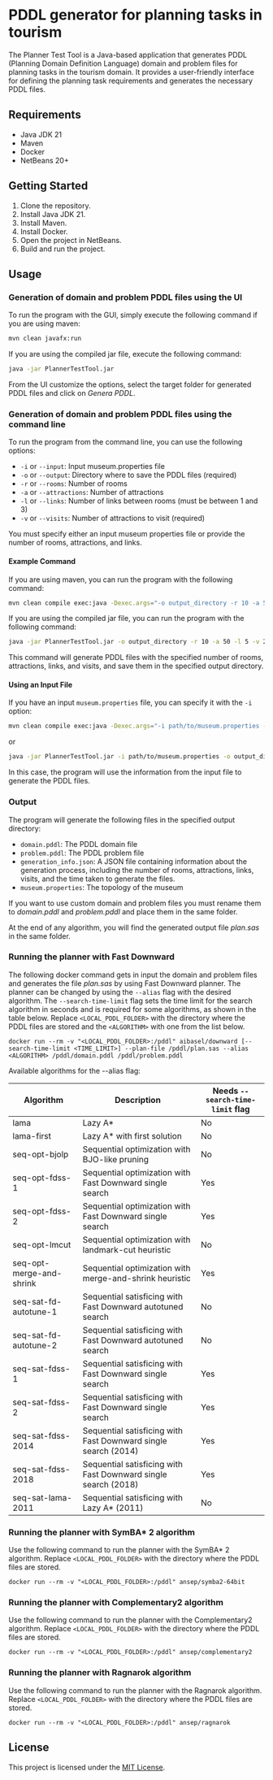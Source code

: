 # PDDL generator for planning tasks in tourism

The Planner Test Tool is a Java-based application that generates PDDL (Planning Domain Definition Language) domain and problem files for planning tasks in the tourism domain. It provides a user-friendly interface for defining the planning task requirements and generates the necessary PDDL files.

## Requirements

- Java JDK 21
- Maven
- Docker
- NetBeans 20+

## Getting Started

1. Clone the repository.
2. Install Java JDK 21.
3. Install Maven.
4. Install Docker.
5. Open the project in NetBeans.
6. Build and run the project.

## Usage

### Generation of domain and problem PDDL files using the UI

To run the program with the GUI, simply execute the following command if you are using maven:

```sh
mvn clean javafx:run
```

If you are using the compiled jar file, execute the following command:

```sh
java -jar PlannerTestTool.jar
```

From the UI customize the options, select the target folder for generated PDDL files and click on _Genera PDDL_.

### Generation of domain and problem PDDL files using the command line

To run the program from the command line, you can use the following options:

- `-i` or `--input`: Input museum.properties file
- `-o` or `--output`: Directory where to save the PDDL files (required)
- `-r` or `--rooms`: Number of rooms
- `-a` or `--attractions`: Number of attractions
- `-l` or `--links`: Number of links between rooms (must be between 1 and 3)
- `-v` or `--visits`: Number of attractions to visit (required)

You must specify either an input museum properties file or provide the number of rooms, attractions, and links.

#### Example Command

If you are using maven, you can run the program with the following command:

```sh
mvn clean compile exec:java -Dexec.args="-o output_directory -r 10 -a 50 -l 3 -v 20"
```

If you are using the compiled jar file, you can run the program with the following command:

```sh
java -jar PlannerTestTool.jar -o output_directory -r 10 -a 50 -l 5 -v 20
```

This command will generate PDDL files with the specified number of rooms, attractions, links, and visits, and save them in the specified output directory.

#### Using an Input File

If you have an input `museum.properties` file, you can specify it with the `-i` option:

```sh
mvn clean compile exec:java -Dexec.args="-i path/to/museum.properties -o output_directory -v visits"
```

or

```sh
java -jar PlannerTestTool.jar -i path/to/museum.properties -o output_directory -v visits
```

In this case, the program will use the information from the input file to generate the PDDL files.

### Output

The program will generate the following files in the specified output directory:

- `domain.pddl`: The PDDL domain file
- `problem.pddl`: The PDDL problem file
- `generation_info.json`: A JSON file containing information about the generation process, including the number of rooms, attractions, links, visits, and the time taken to generate the files.
- `museum.properties`: The topology of the museum

If you want to use custom domain and problem files you must rename them to _domain.pddl_ and _problem.pddl_ and place them in the same folder.

At the end of any algorithm, you will find the generated output file _plan.sas_ in the same folder.

### Running the planner with Fast Downward

The following docker command gets in input the domain and problem files and generates the file _plan.sas_ by using Fast Downward planner. The planner can be changed by using the `--alias` flag with the desired algorithm. The `--search-time-limit` flag sets the time limit for the search algorithm in seconds and is required for some algorithms, as shown in the table below.
Replace `<LOCAL_PDDL_FOLDER>` with the directory where the PDDL files are stored and the `<ALGORITHM>` with one from the list below.

`docker run --rm -v "<LOCAL_PDDL_FOLDER>:/pddl" aibasel/downward [--search-time-limit <TIME_LIMIT>] --plan-file /pddl/plan.sas --alias <ALGORITHM> /pddl/domain.pddl /pddl/problem.pddl`

Available algorithms for the --alias flag:

| Algorithm                | Description                                                    | Needs `--search-time-limit` flag |
| ------------------------ | -------------------------------------------------------------- | -------------------------------- |
| lama                     | Lazy A\*                                                       | No                               |
| lama-first               | Lazy A\* with first solution                                   | No                               |
| seq-opt-bjolp            | Sequential optimization with BJO-like pruning                  | No                               |
| seq-opt-fdss-1           | Sequential optimization with Fast Downward single search       | Yes                              |
| seq-opt-fdss-2           | Sequential optimization with Fast Downward single search       | Yes                              |
| seq-opt-lmcut            | Sequential optimization with landmark-cut heuristic            | No                               |
| seq-opt-merge-and-shrink | Sequential optimization with merge-and-shrink heuristic        | Yes                              |
| seq-sat-fd-autotune-1    | Sequential satisficing with Fast Downward autotuned search     | No                               |
| seq-sat-fd-autotune-2    | Sequential satisficing with Fast Downward autotuned search     | No                               |
| seq-sat-fdss-1           | Sequential satisficing with Fast Downward single search        | Yes                              |
| seq-sat-fdss-2           | Sequential satisficing with Fast Downward single search        | Yes                              |
| seq-sat-fdss-2014        | Sequential satisficing with Fast Downward single search (2014) | Yes                              |
| seq-sat-fdss-2018        | Sequential satisficing with Fast Downward single search (2018) | Yes                              |
| seq-sat-lama-2011        | Sequential satisficing with Lazy A\* (2011)                    | No                               |

### Running the planner with SymBA\* 2 algorithm

Use the following command to run the planner with the SymBA\* 2 algorithm. Replace `<LOCAL_PDDL_FOLDER>` with the directory where the PDDL files are stored.

`docker run --rm -v "<LOCAL_PDDL_FOLDER>:/pddl" ansep/symba2-64bit`

### Running the planner with Complementary2 algorithm

Use the following command to run the planner with the Complementary2 algorithm. Replace `<LOCAL_PDDL_FOLDER>` with the directory where the PDDL files are stored.

`docker run --rm -v "<LOCAL_PDDL_FOLDER>:/pddl" ansep/complementary2`

### Running the planner with Ragnarok algorithm

Use the following command to run the planner with the Ragnarok algorithm. Replace `<LOCAL_PDDL_FOLDER>` with the directory where the PDDL files are stored.

`docker run --rm -v "<LOCAL_PDDL_FOLDER>:/pddl" ansep/ragnarok`

## License

This project is licensed under the [MIT License](LICENSE).
